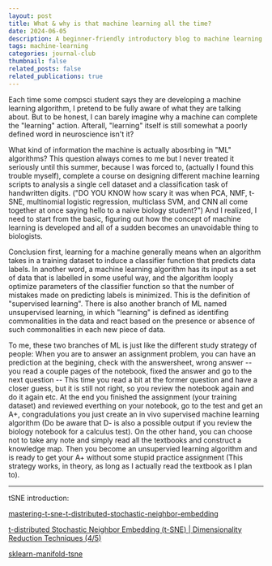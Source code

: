 ```yaml
---
layout: post
title: What & why is that machine learning all the time?
date: 2024-06-05
description: A beginner-friendly introductory blog to machine learning.
tags: machine-learning
categories: journal-club
thumbnail: false
related_posts: false
related_publications: true
---
```


Each time some compsci student says they are developing a machine learning algorithm, I pretend to be fully aware of what they are talking about. But to be honest, I can barely imagine why a machine can complete the "learning" action. Afterall, "learning" itself is still somewhat a poorly defined word in neuroscience isn't it?

What kind of information the machine is actually abosrbing in "ML" algorithms? This question always comes to me but I never treated it seriously until this summer, because I was forced to, (actually I found this trouble myself), complete a course on designing different machine learning scripts to analysis a single cell dataset and a classification task of handwritten digits. ("DO YOU KNOW how scary it was when PCA, NMF, t-SNE, multinomial logistic regression, multiclass SVM, and CNN all come together at once saying hello to a naive biology student?") And I realized, I need to start from the basic, figuring out how the concept of machine learning is developed and all of a sudden becomes an unavoidable thing to biologists.

Conclusion first, learning for a machine generally means when an algorithm takes in a training dataset to induce a classifier function that predicts data labels. In another word, a machine learning algorithm has its input as a set of data that is labelled in some useful way, and the algorithm looply optimize parameters of the classifier function so that the number of mistakes made on predicting labels is minimized. This is the definition of "supervised learning". There is also another branch of ML named unsupervised learning, in which "learning" is defined as identifing commonalities in the data and react based on the presence or absence of such commonalities in each new piece of data. 

To me, these two branches of ML is just like the different study strategy of people: When you are to answer an assignment problem, you can have an prediction at the begining, check with the answersheet, wrong answer -- you read a couple pages of the notebook, fixed the answer and go to the next question -- This time you read a bit at the former question and have a closer guess, but it is still not right, so you review the notebook again and do it again etc. At the end you finished the assignment (your training dataset) and reviewed everthing on your notebook, go to the test and get an A+, congradulations you just create an in vivo supervised machine learning algorithm (Do be aware that D- is also a possible output if you review the biology notebook for a calculus test). On the other hand, you can choose not to take any note and simply read all the textbooks and construct a knowledge map. Then you become an unsupervied learning algorithm and is ready to get your A+ without some stupid practice assignment (This strategy works, in theory, as long as I actually read the textbook as I plan to).

<hr>

tSNE introduction:

[mastering-t-sne-t-distributed-stochastic-neighbor-embedding](https://medium.com/@sachinsoni600517/mastering-t-sne-t-distributed-stochastic-neighbor-embedding-0e365ee898ea)

[t-distributed Stochastic Neighbor Embedding (t-SNE) | Dimensionality Reduction Techniques (4/5)](https://www.youtube.com/watch?v=U-s8q6HshZw)

[sklearn-manifold-tsne](https://scikit-learn.org/0.16/modules/generated/sklearn.manifold.TSNE.html)
